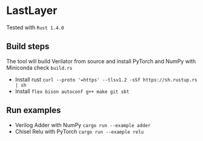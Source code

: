 # LastLayer

Tested with `Rust 1.4.0`

## Build steps

The tool will build Verilator from source and install PyTorch and NumPy with Miniconda check `build.rs`

* Install rust `curl --proto '=https' --tlsv1.2 -sSf https://sh.rustup.rs | sh`
* Install `flex bison autoconf g++ make git sbt`

## Run examples

* Verilog Adder with NumPy `cargo run --example adder`
* Chisel Relu with PyTorch `cargo run --example relu`